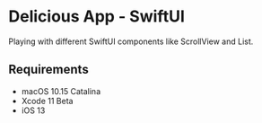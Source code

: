 # Delicious App - SwiftUI

Playing with different SwiftUI components like ScrollView and List.

## Requirements
- macOS 10.15 Catalina
- Xcode 11 Beta
- iOS 13
